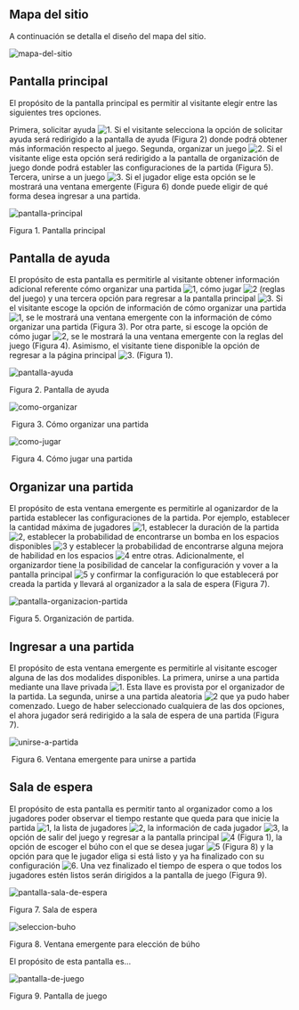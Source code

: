 ## Mapa del sitio

A continuación se detalla el diseño del mapa del sitio.

![mapa-del-sitio](./wireframes/Aldeser-site-map.svg)

## Pantalla principal

El propósito de la pantalla principal es permitir al visitante elegir entre las siguientes tres opciones. 

Primera, solicitar ayuda ![1](./numbers/1.svg).  Si el visitante selecciona la opción de solicitar ayuda será redirigido a la pantalla de ayuda (Figura 2) donde podrá obtener más información respecto al juego. Segunda, organizar un juego ![2](./numbers/2.svg).  Si el visitante elige esta opción será redirigido a la pantalla de organización de juego donde podrá establer las configuraciones de la partida (Figura 5). Tercera, unirse a un juego ![3](./numbers/3.svg). Si el jugador elige esta opción se le mostrará una ventana emergente (Figura 6) donde puede eligir de qué forma desea ingresar a una partida.

![pantalla-principal](./wireframes/home.svg)

Figura 1. Pantalla principal

## Pantalla de ayuda

El propósito de esta pantalla es permitirle al visitante obtener información adicional referente cómo organizar una partida ![1](./numbers/1.svg), cómo jugar ![2](./numbers/2.svg) (reglas del juego) y una tercera opción para regresar a la pantalla principal ![3](./numbers/3.svg). Si el visitante escoge la opción de información de cómo organizar una partida ![1](./numbers/1.svg), se le mostrará una ventana emergente con la información de cómo organizar una partida (Figura 3). Por otra parte, si escoge la opción de cómo jugar ![2](./numbers/2.svg), se le mostrará la una ventana emergente con la reglas del juego (Figura 4). Asimismo, el visitante tiene disponible la opción de regresar a la página principal ![3](./numbers/3.svg). (Figura 1).

![pantalla-ayuda](./wireframes/help.svg)

 Figura 2. Pantalla de ayuda

![como-organizar](./wireframes/how-to-host.svg)

​                                                           Figura 3. Cómo organizar una partida

![como-jugar](./wireframes/how-to-play.svg)

​                                                           Figura 4. Cómo jugar una partida

## Organizar una partida

El propósito de esta ventana emergente es permitirle al oganizardor de la partida establecer las configuraciones de la partida. Por ejemplo, establecer la cantidad máxima de jugadores ![1](./numbers/1.svg), establecer la duración de la partida ![2](./numbers/2.svg), establecer la probabilidad de encontrarse un bomba en los espacios disponibles ![3](./numbers/3.svg) y establecer la probabilidad de encontrarse alguna mejora de habilidad en los espacios ![4](./numbers/4.svg) entre otras. Adicionalmente, el organizardor tiene la posibilidad de cancelar la configuración y vover a la pantalla principal ![5](./numbers/5.svg) y confirmar la configuración lo que establecerá por creada la partida y llevará al organizador a la sala de espera (Figura 7).

![pantalla-organizacion-partida](./wireframes/game-settings.svg)

Figura 5. Organización de partida.

## Ingresar a una partida

El propósito de esta ventana emergente es permitirle al visitante escoger alguna de las dos modalides disponibles. La primera, unirse a una partida mediante una llave privada ![1](./numbers/1.svg). Esta llave es provista por el organizador de la partida. La segunda, unirse a una partida aleatoria ![2](./numbers/2.svg) que ya pudo haber comenzado. Luego de haber seleccionado cualquiera de las dos opciones, el ahora jugador será redirigido a la sala de espera de una partida (Figura 7). 

![unirse-a-partida](./wireframes/game-joining-options-modal.svg)

​                      Figura 6. Ventana emergente para unirse a partida

## Sala de espera

El propósito de esta pantalla es permitir tanto al organizador como a los jugadores poder observar el tiempo restante que queda para que inicie la partida ![1](./numbers/1.svg), la lista de jugadores ![2](./numbers/2.svg), la información de cada jugador ![3](./numbers/3.svg), la opción de salir del juego y regresar a la pantalla principal  ![4](./numbers/4.svg) (Figura 1),  la opción de escoger el búho con el que se desea jugar ![5](./numbers/5.svg) (Figura 8) y la opción para que le jugador eliga si está listo y ya ha finalizado con su configuración ![6](./numbers/6.svg). Una vez finalizado el tiempo de espera o que todos los jugadores estén listos serán dirigidos a la pantalla de juego (Figura 9).

![pantalla-sala-de-espera](./wireframes/waiting-room.svg)

Figura 7. Sala de espera

![seleccion-buho](./wireframes/owl-choosing-modal.svg)

Figura 8. Ventana emergente para elección de búho

El propósito de esta pantalla es...

![pantalla-de-juego](./wireframes/board.svg)

Figura 9.  Pantalla de juego
